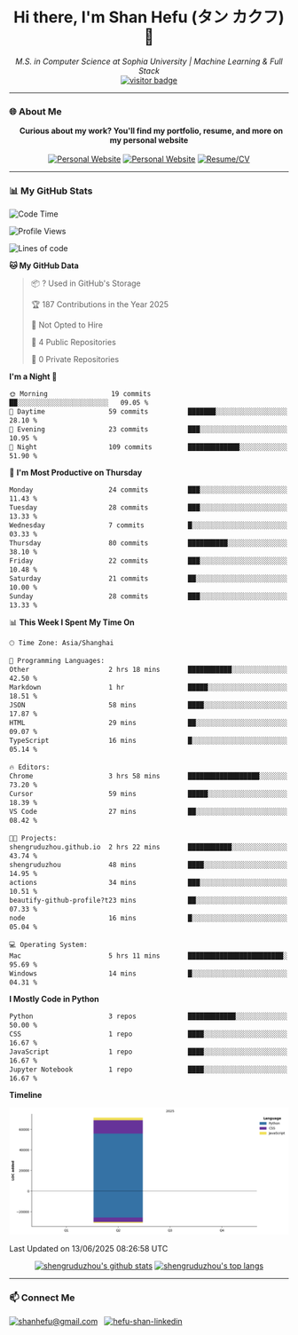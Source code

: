 <h1 align="center">
  Hi there, I'm Shan Hefu (タン カクフ) 👋
</h1>

<p align="center">
  <em>M.S. in Computer Science at Sophia University | Machine Learning & Full Stack </em>
  <br />
  <a href="https://github.com/shengruduzhou">
    <img src="https://visitor-badge.laobi.icu/badge?page_id=shengruduzhou.shengruduzhou&left_text=Visitors" alt="visitor badge"/>
  </a>
</p>

---

### 🌐 About Me

<p align="center">
  <b>Curious about my work? You'll find my portfolio, resume, and more on my personal website</b>
  <br><br>
  <a href="http://shengruduzhou.github.io/" target="blank" rel="noreferrer"><img src="https://img.shields.io/badge/Mypage-222222?style=for-the-badge&logo=githubpages&logoColor=white" alt="Personal Website"/></a>
  <a href="https://shengruduzhou.github.io/portfolio.html" target="blank" rel="noreferrer"><img src="https://img.shields.io/badge/Portfolio-28a745?style=for-the-badge&logo=google-chrome&logoColor=white" alt="Personal Website"/></a>
  <a href="https://shengruduzhou.github.io/about%20me/2025/06/05/Introduction.html" target="blank" rel="noreferrer"><img src="https://img.shields.io/badge/Resume-d14836?style=for-the-badge&logo=reactiveresume&logoColor=white" alt="Resume/CV"/></a>
</p>
</p>

---

### 📊 My GitHub Stats

<!--START_SECTION:waka-->
![Code Time](http://img.shields.io/badge/Code%20Time-11%20hrs%2024%20mins-blue)

![Profile Views](http://img.shields.io/badge/Profile%20Views-243-blue)

![Lines of code](https://img.shields.io/badge/From%20Hello%20World%20I%27ve%20Written-71.3%20thousand%20lines%20of%20code-blue)

**🐱 My GitHub Data** 

> 📦 ? Used in GitHub's Storage 
 > 
> 🏆 187 Contributions in the Year 2025
 > 
> 🚫 Not Opted to Hire
 > 
> 📜 4 Public Repositories 
 > 
> 🔑 0 Private Repositories 
 > 
**I'm a Night 🦉** 

```text
🌞 Morning                19 commits          ██░░░░░░░░░░░░░░░░░░░░░░░   09.05 % 
🌆 Daytime                59 commits          ███████░░░░░░░░░░░░░░░░░░   28.10 % 
🌃 Evening                23 commits          ███░░░░░░░░░░░░░░░░░░░░░░   10.95 % 
🌙 Night                  109 commits         █████████████░░░░░░░░░░░░   51.90 % 
```
📅 **I'm Most Productive on Thursday** 

```text
Monday                   24 commits          ███░░░░░░░░░░░░░░░░░░░░░░   11.43 % 
Tuesday                  28 commits          ███░░░░░░░░░░░░░░░░░░░░░░   13.33 % 
Wednesday                7 commits           █░░░░░░░░░░░░░░░░░░░░░░░░   03.33 % 
Thursday                 80 commits          ██████████░░░░░░░░░░░░░░░   38.10 % 
Friday                   22 commits          ███░░░░░░░░░░░░░░░░░░░░░░   10.48 % 
Saturday                 21 commits          ██░░░░░░░░░░░░░░░░░░░░░░░   10.00 % 
Sunday                   28 commits          ███░░░░░░░░░░░░░░░░░░░░░░   13.33 % 
```


📊 **This Week I Spent My Time On** 

```text
🕑︎ Time Zone: Asia/Shanghai

💬 Programming Languages: 
Other                    2 hrs 18 mins       ███████████░░░░░░░░░░░░░░   42.50 % 
Markdown                 1 hr                █████░░░░░░░░░░░░░░░░░░░░   18.51 % 
JSON                     58 mins             ████░░░░░░░░░░░░░░░░░░░░░   17.87 % 
HTML                     29 mins             ██░░░░░░░░░░░░░░░░░░░░░░░   09.07 % 
TypeScript               16 mins             █░░░░░░░░░░░░░░░░░░░░░░░░   05.14 % 

🔥 Editors: 
Chrome                   3 hrs 58 mins       ██████████████████░░░░░░░   73.20 % 
Cursor                   59 mins             █████░░░░░░░░░░░░░░░░░░░░   18.39 % 
VS Code                  27 mins             ██░░░░░░░░░░░░░░░░░░░░░░░   08.42 % 

🐱‍💻 Projects: 
shengruduzhou.github.io  2 hrs 22 mins       ███████████░░░░░░░░░░░░░░   43.74 % 
shengruduzhou            48 mins             ████░░░░░░░░░░░░░░░░░░░░░   14.95 % 
actions                  34 mins             ███░░░░░░░░░░░░░░░░░░░░░░   10.51 % 
beautify-github-profile?t23 mins             ██░░░░░░░░░░░░░░░░░░░░░░░   07.33 % 
node                     16 mins             █░░░░░░░░░░░░░░░░░░░░░░░░   05.04 % 

💻 Operating System: 
Mac                      5 hrs 11 mins       ████████████████████████░   95.69 % 
Windows                  14 mins             █░░░░░░░░░░░░░░░░░░░░░░░░   04.31 % 
```

**I Mostly Code in Python** 

```text
Python                   3 repos             ████████████░░░░░░░░░░░░░   50.00 % 
CSS                      1 repo              ████░░░░░░░░░░░░░░░░░░░░░   16.67 % 
JavaScript               1 repo              ████░░░░░░░░░░░░░░░░░░░░░   16.67 % 
Jupyter Notebook         1 repo              ████░░░░░░░░░░░░░░░░░░░░░   16.67 % 
```



**Timeline**

![Lines of Code chart](https://raw.githubusercontent.com/shengruduzhou/shengruduzhou/main/assets/bar_graph.png)


 Last Updated on 13/06/2025 08:26:58 UTC
<!--END_SECTION:waka-->

<p align="center">
  <a href="https://github.com/shengruduzhou" target="_blank" rel="noreferrer">
    <a href="https://github.com/shengruduzhou" target="blank"><img src="https://github-readme-stats.vercel.app/api?username=shengruduzhou&show_icons=true&locale=en&theme=tokyonight&count_private=true" alt="shengruduzhou's github stats"/></a>
    <a href="https://github.com/shengruduzhou" target="blank"><img src="https://github-readme-stats.vercel.app/api/top-langs/?username=shengruduzhou&layout=compact&locale=en&theme=tokyonight" alt="shengruduzhou's top langs"/></a>
  </a>
</p>

---

### 📫 Connect Me

<p align="left">
  <a href="mailto:shanhefu@gmail.com" target="blank"><img align="center" src="https://img.shields.io/badge/Gmail-D14836?style=for-the-badge&logo=gmail&logoColor=white" alt="shanhefu@gmail.com" /></a>
  <a href="https://linkedin.com/in/hefu-shan-054b24361/" target="blank"><img align="center" src="https://img.shields.io/badge/LinkedIn-0077B5?style=for-the-badge&logo=linkedin&logoColor=white" alt="hefu-shan-linkedin" /></a>
</p>

